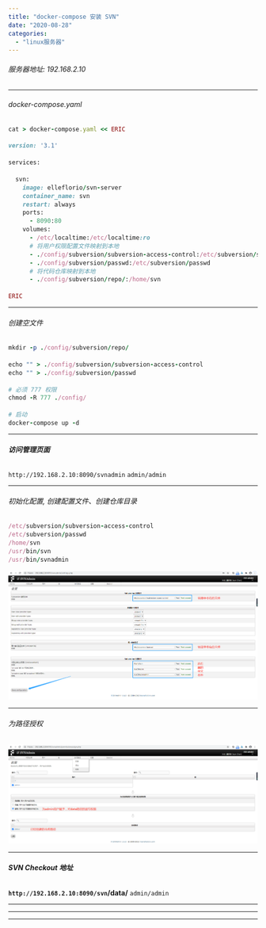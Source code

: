 ```yaml
---
title: "docker-compose 安装 SVN"
date: "2020-08-28"
categories: 
  - "linux服务器"
---
```


###### 服务器地址: 192.168.2.10

* * *

###### docker-compose.yaml

```ruby
cat > docker-compose.yaml << ERIC

version: '3.1'

services:

  svn:
    image: elleflorio/svn-server
    container_name: svn
    restart: always
    ports:
      - 8090:80
    volumes:
      - /etc/localtime:/etc/localtime:ro
      # 将用户权限配置文件映射到本地
      - ./config/subversion/subversion-access-control:/etc/subversion/subversion-access-control
      - ./config/subversion/passwd:/etc/subversion/passwd
      # 将代码仓库映射到本地
      - ./config/subversion/repo/:/home/svn

ERIC

```

* * *

###### 创建空文件

```ruby
mkdir -p ./config/subversion/repo/

echo "" > ./config/subversion/subversion-access-control
echo "" > ./config/subversion/passwd

# 必须 777 权限
chmod -R 777 ./config/

# 启动
docker-compose up -d

```

* * *

###### **访问管理页面**

`http://192.168.2.10:8090/svnadmin` `admin/admin`

* * *

###### 初始化配置, 创建配置文件、创建仓库目录

```ruby
/etc/subversion/subversion-access-control
/etc/subversion/passwd
/home/svn
/usr/bin/svn
/usr/bin/svnadmin
```

[![](images/svn-setting.png)](http://qiniu.dev-share.top/svn-setting.png)

* * *

###### 为路径授权

[![](images/svn-auth.png)](http://qiniu.dev-share.top/svn-auth.png)

* * *

###### **SVN Checkout 地址**

**`http://192.168.2.10:8090/svn`/data/** `admin/admin`

* * *

* * *

* * *
